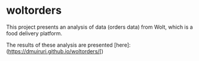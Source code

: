 # woltorders

This project presents an analysis of data (orders data) from Wolt,
which is a food delivery platform.

The results of these analysis are presented [here]: (https://dmuiruri.github.io/woltorders/[)
